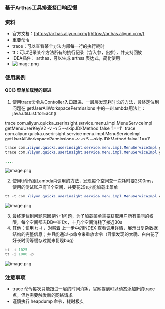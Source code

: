 ### 基于Arthas工具排查接口响应慢
### 资料

- 官方文档：[https://arthas.aliyun.com/](https://arthas.aliyun.com/)
- 重要命令
- trace：可以查看某个方法内部每一行的执行耗时
- tt：可以记录某个方法所有的执行记录（含入参，出参），并支持回放
- IDEA插件： arthas，可以生成 arthas 表达式，简化使用
- ![image.png](https://cdn.nlark.com/yuque/0/2021/png/2637561/1623289612869-8f11b934-5383-4276-9427-bc81163baa18.png#align=left&display=inline&height=700&originHeight=1400&originWidth=2116&size=2002834&status=done&style=none&width=1058)

### 使用案例

#### QCI3 菜单加载慢的跟进

1. 使用trace命令从Controller入口跟进，一层层发现耗时长的方法，最终定位到问题在 getUserAllWorkspacePermissions 中的一处lambda用法上： java.util.List:forEach() 

trace com.aliyun.quicka.userinsight.service.menu.impl.MenuServiceImpl getMenuUserKeyV2 -v -n 5 --skipJDKMethod false '1==1' 
trace com.aliyun.quicka.userinsight.service.menu.impl.MenuServiceImpl getUserAllWorkspacePermissions -v -n 5 --skipJDKMethod false '1==1' 

```java
trace com.aliyun.quicka.userinsight.service.menu.impl.MenuServiceImpl getMenuUserKeyV2 -v -n 5 --skipJDKMethod false '1==1' 
trace com.aliyun.quicka.userinsight.service.menu.impl.MenuServiceImpl getUserAllWorkspacePermissions -v -n 5 --skipJDKMethod false '1==1' 

....
```

![image.png](https://cdn.nlark.com/yuque/0/2021/png/2637561/1623289661523-fa7f4a4a-bc4d-4a8b-929a-b816c4195a6d.png#align=left&display=inline&height=921&originHeight=1842&originWidth=2334&size=3405433&status=done&style=none&width=1167)

2. 使用tt命令跟Lambda内调用的方法，发现每个空间查一次耗时要2600ms，使用的测试账户有11个空间，共要花29s才能加载出菜单

```java
tt -t com.aliyun.quicka.userinsight.service.menu.impl.MenuServiceImpl getUserAllWorkspacePermissions
```

![image.png](https://cdn.nlark.com/yuque/0/2021/png/2637561/1623289683223-3ccee859-58b6-4980-8fb5-f9bb13749395.png#align=left&display=inline&height=117&originHeight=234&originWidth=3204&size=316088&status=done&style=none&width=1602)

3. 最终定位到问题原因是N+1问题，为了加载菜单需要获取用户所有空间的权限，每个空间都去DB中查1次，十几个空间消耗了接近30s
4. 其他：使用 tt -i ，对照着 上一步中的INDEX 查看调用详情，展示出复杂数据结构的完整信息；并且能通过-p命令来重放命令（可惜发现的太晚，白白花了好长时间等缓存过期来复现bug）

```java
tt -i 1025
tt -i 1000 -p
```

![image.png](https://cdn.nlark.com/yuque/0/2021/png/2637561/1623289713738-8ac4db74-174e-4b2f-be13-fdeee9492fe8.png#align=left&display=inline&height=901&originHeight=1802&originWidth=3202&size=4073974&status=done&style=none&width=1601)

### 注意事项

- trace 命令每次只能跟进一层的时间消耗，官网提到可以动态添加新的trace点，但也需要触发新的网络请求
- 谨慎执行 heapdump 命令，耗时极久
